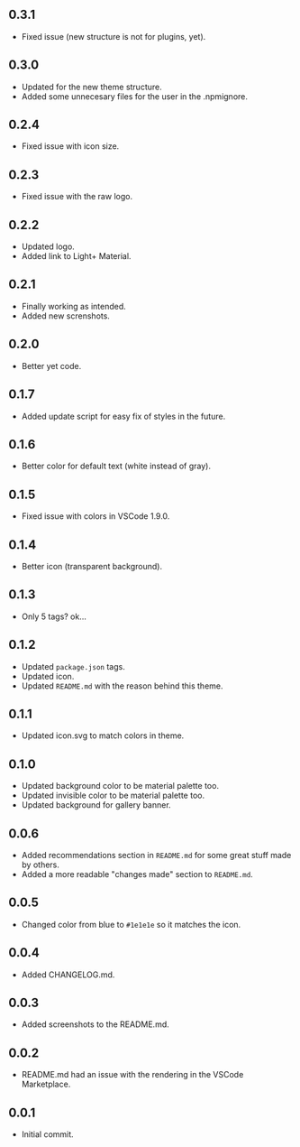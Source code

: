 ## 0.3.1
- Fixed issue (new structure is not for plugins, yet).

## 0.3.0
- Updated for the new theme structure.
- Added some unnecesary files for the user in the .npmignore.

## 0.2.4
- Fixed issue with icon size.

## 0.2.3
- Fixed issue with the raw logo.

## 0.2.2
- Updated logo.
- Added link to Light+ Material.

## 0.2.1
- Finally working as intended.
- Added new screnshots.

## 0.2.0
- Better yet code.

## 0.1.7
- Added update script for easy fix of styles in the future.

## 0.1.6
- Better color for default text (white instead of gray).

## 0.1.5
- Fixed issue with colors in VSCode 1.9.0.

## 0.1.4
- Better icon (transparent background).

## 0.1.3
- Only 5 tags? ok...

## 0.1.2
- Updated `package.json` tags.
- Updated icon.
- Updated `README.md` with the reason behind this theme.

## 0.1.1
- Updated icon.svg to match colors in theme.

## 0.1.0
- Updated background color to be material palette too.
- Updated invisible color to be material palette too.
- Updated background for gallery banner.

## 0.0.6
- Added recommendations section in `README.md` for some great stuff made by others.
- Added a more readable "changes made" section to `README.md`.

## 0.0.5
- Changed color from blue to `#1e1e1e` so it matches the icon.

## 0.0.4
- Added CHANGELOG.md.

## 0.0.3
- Added screenshots to the README.md.

## 0.0.2
- README.md had an issue with the rendering in the VSCode Marketplace.

## 0.0.1
- Initial commit.
